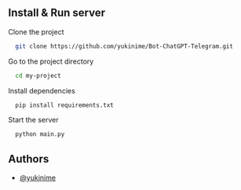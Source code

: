 
## Install & Run server

Clone the project

```bash
  git clone https://github.com/yukinime/Bot-ChatGPT-Telegram.git
```

Go to the project directory

```bash
  cd my-project
```

Install dependencies

```bash
  pip install requirements.txt
```

Start the server

```bash
  python main.py
```


## Authors

- [@yukinime](https://www.github.com/yukinime)

